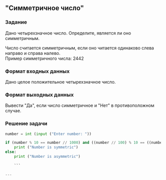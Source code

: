 ## "Симметричное число"

### Задание

Дано четырехзначное число. Определите, является ли оно симметричным.

Число считается симметричным, если оно читается одинаково слева направо и справа налево. \
Пример симметричного числа: 2442

### Формат входных данных

Дано целое положительное четырехзначное число.

### Формат выходных данных

Вывести "Да", если число симметричное и "Нет" в противоположном случае.

### Решение задачи

```python
number = int (input ("Enter number: "))

if (number % 10 == number // 1000) and ((number // 100) % 10 == ((number %100) // 10)):
    print ("Number is symmetric")
else:
    print ("Number is asymmetric")
    
    ```

---
